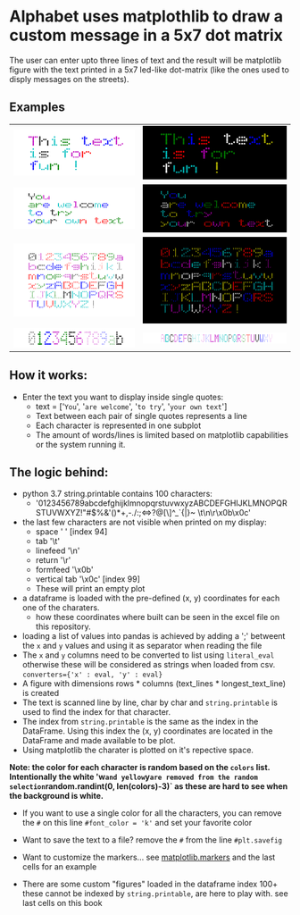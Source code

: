 # Alphabet uses matplothlib to draw a custom message in a 5x7 dot matrix

The user can enter upto three lines of text and the result will be matplotlib figure with the text printed in a 5x7 led-like dot-matrix (like the ones used to disply messages on the streets).

## Examples

|||
|---|---|
|![](dot_matrix_w1.png)|![](dot_matrix_k1.png)|
|![](dot_matrix_w2.png)|![](dot_matrix_k2.png)|
|![](dot_matrix_w_063.png)|![](dot_matrix_k_063.png)|
|![](dot_matrix__markers_0b.png)|![](dot_matrix__markers_AY.png)|


## How it works:
- Enter the text you want to display inside single quotes:   
    - text = ['`You`', '`are welcome`', '`to try`', '`your own text`']
    - Text between each pair of single quotes represents a line
    - Each character is represented in one subplot
    - The amount of words/lines is limited based on matplotlib capabilities or the system running it.

## The logic behind:
- python 3.7 string.printable contains 100 characters:
    - \'0123456789abcdefghijklmnopqrstuvwxyzABCDEFGHIJKLMNOPQRSTUVWXYZ!"#$%&\'()*+,-./:;<=>?@[\\]^_`{|}~ \t\n\r\x0b\x0c'
- the last few characters are not visible when printed on my display:
    - space	' '	[index 94]
    - tab	'\t'
    - linefeed	'\n'
    - return	'\r'
    - formfeed	'\x0b'
    - vertical tab	'\x0c'	[index 99]
    - These will print an empty plot
- a dataframe is loaded with the pre-defined (x, y) coordinates for each one of the charaters.
    - how these coordinates where built can be seen in the excel file on this repository.
- loading a list of values into pandas is achieved by adding a ';' betweent the `x` and `y` values and using it as separator when reading the file
- The `x` and `y` columns need to be converted to list using `literal_eval` otherwise these will be considered as strings when loaded from csv. `converters={'x' : eval, 'y' : eval}`
- A figure with dimensions rows * columns (text_lines * longest_text_line) is created
- The text is scanned line by line, char by char and `string.printable` is used to find the index for that character.
- The index from `string.printable` is the same as the index in the DataFrame.   Using this index the (x, y) coordinates are located in the DataFrame and made available to be plot. 
- Using matplotlib the charater is plotted on it's repective space. 

**Note: the color for each character is random based on the `colors` list.  Intentionally the white 'w` and yellow `y` are removed from the random selection `random.randint(0, len(colors)-3)` as these are hard to see when the background is white.**

- If you want to use a single color for all the characters, you can remove the `#` on this line `#font_color = 'k'` and set your favorite color

- Want to save the text to a file? remove the `#` from the line `#plt.savefig`
- Want to customize the markers... see [matplotlib.markers](https://matplotlib.org/3.1.1/api/markers_api.html?highlight=matplotlib%20markers#module-matplotlib.markers) and the last cells for an example

- There are some custom "figures" loaded in the dataframe index 100+ these cannot be indexed by `string.printable`, are here to play with.   see last cells on this book

